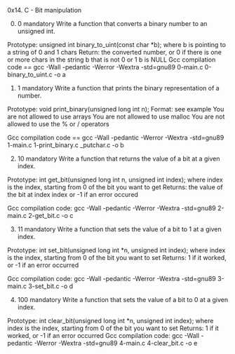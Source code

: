 0x14. C - Bit manipulation

0. 0
mandatory
Write a function that converts a binary number to an unsigned int.

Prototype: unsigned int binary_to_uint(const char *b);
where b is pointing to a string of 0 and 1 chars
Return: the converted number, or 0 if
there is one or more chars in the string b that is not 0 or 1
b is NULL
Gcc compilation code == gcc -Wall -pedantic -Werror -Wextra -std=gnu89 0-main.c 0-binary_to_uint.c -o a


1. 1
mandatory
Write a function that prints the binary representation of a number.

Prototype: void print_binary(unsigned long int n);
Format: see example
You are not allowed to use arrays
You are not allowed to use malloc
You are not allowed to use the % or / operators

Gcc compilation code == gcc -Wall -pedantic -Werror -Wextra -std=gnu89 1-main.c 1-print_binary.c _putchar.c -o b


2. 10
mandatory
Write a function that returns the value of a bit at a given index.

Prototype: int get_bit(unsigned long int n, unsigned int index);
where index is the index, starting from 0 of the bit you want to get
Returns: the value of the bit at index index or -1 if an error occured

Gcc compilation code: gcc -Wall -pedantic -Werror -Wextra -std=gnu89 2-main.c 2-get_bit.c -o c 



3. 11
mandatory
Write a function that sets the value of a bit to 1 at a given index.

Prototype: int set_bit(unsigned long int *n, unsigned int index);
where index is the index, starting from 0 of the bit you want to set
Returns: 1 if it worked, or -1 if an error occurred

Gcc compilation code:  gcc -Wall -pedantic -Werror -Wextra -std=gnu89 3-main.c 3-set_bit.c -o d


4. 100
mandatory
Write a function that sets the value of a bit to 0 at a given index.

Prototype: int clear_bit(unsigned long int *n, unsigned int index);
where index is the index, starting from 0 of the bit you want to set
Returns: 1 if it worked, or -1 if an error occurred
Gcc compilation code: gcc -Wall -pedantic -Werror -Wextra -std=gnu89 4-main.c 4-clear_bit.c -o e 
